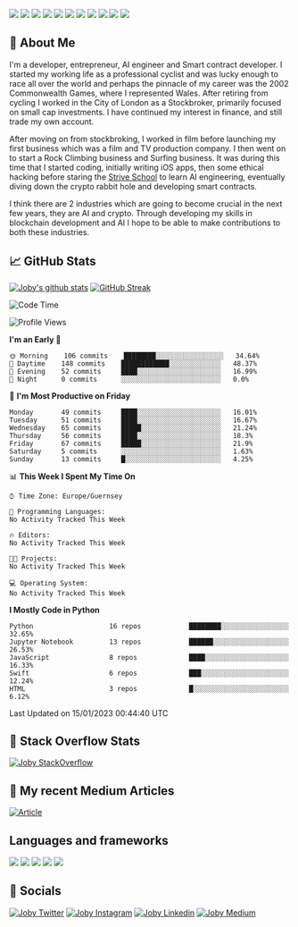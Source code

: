 ![](https://img.shields.io/badge/iOS-000000?style=for-the-badge&logo=ios&logoColor=white)
![](https://img.shields.io/badge/Python-3776AB?style=for-the-badge&logo=python&logoColor=white)
![](https://img.shields.io/badge/Swift-FA7343?style=for-the-badge&logo=swift&logoColor=white)
![](https://img.shields.io/badge/Bootstrap-563D7C?style=for-the-badge&logo=bootstrap&logoColor=white)
![](https://img.shields.io/badge/MongoDB-4EA94B?style=for-the-badge&logo=mongodb&logoColor=white)
![](https://img.shields.io/badge/Heroku-430098?style=for-the-badge&logo=heroku&logoColor=white)
[![](https://img.shields.io/badge/Stack_Overflow-FE7A16?style=for-the-badge&logo=stack-overflow&logoColor=white)](https://stackoverflow.com/users/7301801/joby)
[![](https://img.shields.io/badge/LinkedIn-0077B5?style=for-the-badge&logo=linkedin&logoColor=white)](https://www.linkedin.com/in/jobyi/)
[![](https://img.shields.io/badge/Twitter-1DA1F2?style=for-the-badge&logo=twitter&logoColor=white)](https://twitter.com/Jobyid)
[![](https://img.shields.io/badge/Instagram-E4405F?style=for-the-badge&logo=instagram&logoColor=white)](https://www.instagram.com/jobyid/)
[![](https://img.shields.io/badge/Medium-12100E?style=for-the-badge&logo=medium&logoColor=white)](https://jobyid.medium.com)

## &#x1f; About Me

I'm a developer, entrepreneur, AI engineer and Smart contract developer.
I started my working life as a professional cyclist and was lucky enough to race all over the world and perhaps the pinnacle of my career was the 2002 Commonwealth Games, where I represented Wales.
After retiring from cycling I worked in the City of London as a Stockbroker, primarily focused on small cap investments. I have continued my interest in finance, and still trade my own account.

After moving on from stockbroking, I worked in film before launching my first business which was a film and TV production company. I then went on to start a Rock Climbing business and Surfing business. It was during this time that I started coding, initially writing iOS apps, then some ethical hacking before staring the [Strive School](https://strive.school) to learn AI engineering, eventually diving down the crypto rabbit hole and developing smart contracts. 

I think there are 2 industries which are going to become crucial in the next few years, they are AI and crypto. Through developing my skills in blockchain development and AI I hope to be able to make contributions to both these industries. 

## &#x1f4c8; GitHub Stats

[![Joby's github stats](https://github-readme-stats.vercel.app/api?username=jobyid&count_private=true&show_icons=true&theme=radical)](https://github.com/anuraghazra/github-readme-stats) [![GitHub Streak](https://github-readme-streak-stats.herokuapp.com/?user=jobyid&theme=dark)](https://github.com/DenverCoder1/github-readme-streak-stats)

<!--START_SECTION:waka-->
![Code Time](http://img.shields.io/badge/Code%20Time-409%20hrs%2027%20mins-blue)

![Profile Views](http://img.shields.io/badge/Profile%20Views-0-blue)

**I'm an Early 🐤** 

```text
🌞 Morning    106 commits    ████████░░░░░░░░░░░░░░░░░   34.64% 
🌆 Daytime    148 commits    ████████████░░░░░░░░░░░░░   48.37% 
🌃 Evening    52 commits     ████░░░░░░░░░░░░░░░░░░░░░   16.99% 
🌙 Night      0 commits      ░░░░░░░░░░░░░░░░░░░░░░░░░   0.0%

```
📅 **I'm Most Productive on Friday** 

```text
Monday       49 commits     ████░░░░░░░░░░░░░░░░░░░░░   16.01% 
Tuesday      51 commits     ████░░░░░░░░░░░░░░░░░░░░░   16.67% 
Wednesday    65 commits     █████░░░░░░░░░░░░░░░░░░░░   21.24% 
Thursday     56 commits     ████░░░░░░░░░░░░░░░░░░░░░   18.3% 
Friday       67 commits     █████░░░░░░░░░░░░░░░░░░░░   21.9% 
Saturday     5 commits      ░░░░░░░░░░░░░░░░░░░░░░░░░   1.63% 
Sunday       13 commits     █░░░░░░░░░░░░░░░░░░░░░░░░   4.25%

```


📊 **This Week I Spent My Time On** 

```text
⌚︎ Time Zone: Europe/Guernsey

💬 Programming Languages: 
No Activity Tracked This Week

🔥 Editors: 
No Activity Tracked This Week

🐱‍💻 Projects: 
No Activity Tracked This Week

💻 Operating System: 
No Activity Tracked This Week

```

**I Mostly Code in Python** 

```text
Python                   16 repos            ████████░░░░░░░░░░░░░░░░░   32.65% 
Jupyter Notebook         13 repos            ██████░░░░░░░░░░░░░░░░░░░   26.53% 
JavaScript               8 repos             ████░░░░░░░░░░░░░░░░░░░░░   16.33% 
Swift                    6 repos             ███░░░░░░░░░░░░░░░░░░░░░░   12.24% 
HTML                     3 repos             █░░░░░░░░░░░░░░░░░░░░░░░░   6.12%

```



 Last Updated on 15/01/2023 00:44:40 UTC
<!--END_SECTION:waka-->


## &#x1f; Stack Overflow Stats 

[![Joby StackOverflow](https://github-readme-stackoverflow.vercel.app/?userID=7301801&layout=compact)](https://stackoverflow.com/users/7301801/joby)


## &#x1f; My recent Medium Articles
[![Article](https://github-readme-medium-recent-article.vercel.app/medium/@jobyid/0)](https://jobyid.medium.com)
 

## Languages and frameworks
![](https://img.shields.io/badge/iOS-000000?style=for-the-badge&logo=ios&logoColor=white)
![](https://img.shields.io/badge/Python-3776AB?style=for-the-badge&logo=python&logoColor=white)
![](https://img.shields.io/badge/Swift-FA7343?style=for-the-badge&logo=swift&logoColor=white)
![](https://img.shields.io/badge/Bootstrap-563D7C?style=for-the-badge&logo=bootstrap&logoColor=white)
![](https://img.shields.io/badge/MongoDB-4EA94B?style=for-the-badge&logo=mongodb&logoColor=white)


## &#x1f; Socials 
[![Joby Twitter](https://img.shields.io/badge/Twitter-1DA1F2?style=for-the-badge&logo=twitter&logoColor=white)](https://twitter.com/jobyid)
[![Joby Instagram](https://img.shields.io/badge/Instagram-E4405F?style=for-the-badge&logo=instagram&logoColor=white)](https://instagram.com/jobyid)
[![Joby Linkedin](https://img.shields.io/badge/LinkedIn-0077B5?style=for-the-badge&logo=linkedin&logoColor=white)](https://www.linkedin.com/in/jobyi)
[![Joby Medium](https://img.shields.io/badge/Medium-12100E?style=for-the-badge&logo=medium&logoColor=white)](https://jobyid.medium.com)


